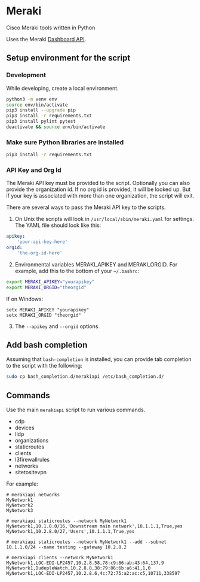 # Meraki

Cisco Meraki tools written in Python

Uses the Meraki [Dashboard API](https://dashboard.meraki.com/api_docs).

## Setup environment for the script

### Development

While developing, create a local environment.

```bash
python3 -m venv env
source env/bin/activate
pip3 install --upgrade pip
pip3 install -r requirements.txt
pip3 install pylint pytest
deactivate && source env/bin/activate
```

### Make sure Python libraries are installed

```bash
pip3 install -r requirements.txt
```

### API Key and Org Id

The Meraki API key must be provided to the script.  Optionally you
can also provide the organization id.  If no org id is provided, it
will be looked up.  But if your key is associated with more than one
organization, the script will exit.

There are several ways to pass the Meraki API key to the scripts.

1.  On Unix the scripts will look in `/usr/local/sbin/meraki.yaml`
for settings.
The YAML file should look like this:

```yaml
apikey:
    'your-api-key-here'
orgid:
    'the-org-id-here'
```

2. Environmental variables MERAKI_APIKEY and MERAKI_ORGID.  For example, add this
to the bottom of your `~/.bashrc`:

```bash
export MERAKI_APIKEY="yourapikey"
export MERAKI_ORGID="theorgid"
```

If on Windows:

```
setx MERAKI_APIKEY "yourapikey"
setx MERAKI_ORGID "theorgid"
```

3. The `--apikey` and `--orgid` options.

## Add bash completion

Assuming that `bash-completion` is installed, you can provide
tab completion to the script with the following:

```bash
sudo cp bash_completion.d/merakiapi /etc/bash_completion.d/
```

## Commands

Use the main `merakiapi` script to run various commands.

- cdp
- devices
- lldp
- organizations
- staticroutes
- clients
- l3firewallrules
- networks
- sitetositevpn

For example:

```csv
# merakiapi networks
MyNetwork1
MyNetwork2
MyNetwork3

# merakiapi staticroutes --network MyNetwork1
MyNetwork1,10.1.0.0/16,'Downstream main network',10.1.1.1,True,yes
MyNetwork1,10.2.8.0/27,'Users',10.1.1.1,True,yes

# merakiapi staticroutes --network MyNetwork1 --add --subnet 10.1.1.0/24 --name testing --gateway 10.2.8.2

# merakiapi clients --network MyNetwork1
MyNetwork1,LOC-EDI-LP2457,10.2.8.58,78:c9:86:ab:43:64,137,9
MyNetwork1,DudepleWatch,10.2.8.8,38:79:86:6b:a6:41,1,0
MyNetwork1,LOC-EDI-LP2457,10.2.8.6,4c:72:75:a2:ac:c5,10711,338597
```
